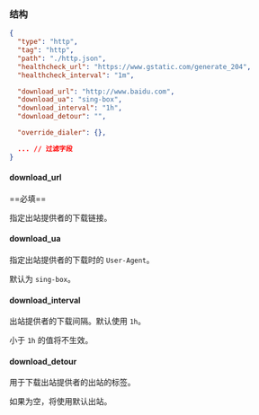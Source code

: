 ### 结构

```json
{
  "type": "http",
  "tag": "http",
  "path": "./http.json",
  "healthcheck_url": "https://www.gstatic.com/generate_204",
  "healthcheck_interval": "1m",

  "download_url": "http://www.baidu.com",
  "download_ua": "sing-box",
  "download_interval": "1h",
  "download_detour": "",

  "override_dialer": {},

  ... // 过滤字段
}
```

#### download_url

==必填==

指定出站提供者的下载链接。

#### download_ua

指定出站提供者的下载时的 `User-Agent`。

默认为 `sing-box`。

#### download_interval

出站提供者的下载间隔。默认使用 `1h`。

小于 `1h` 的值将不生效。

#### download_detour

用于下载出站提供者的出站的标签。

如果为空，将使用默认出站。
